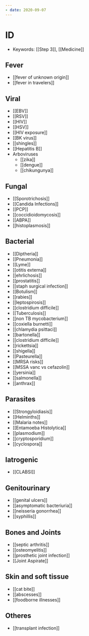 ```yaml
---
- date: 2020-09-07
---
```


# ID

- Keywords: [[Step 3]], [[Medicine]]

## Fever

- [[fever of unknown origin]]
- [[fever in travelers]]

## Viral

- [[EBV]]
- [[RSV]]
- [[HIV]]
- [[HSV]]
- [[HIV exposure]]
- [[BK virus]]
- [[shingles]]
- [[Hepatitis B]]
- Arboviruses
	- [[zika]]
	- [[dengue]]
	- [[chikungunya]]

## Fungal

- [[Sporotrichosis]]
- [[Candida Infections]]
- [[PCP]]
- [[coccidioidomycosis]]
- [[ABPA]]
- [[histoplasmosis]]

## Bacterial

- [[Diptheria]]
- [[Pneumonia]]
- [[Lyme]]
- [[otitis externa]]
- [[ehrlichosis]]
- [[prostatitis]]
- [[staph surgical infection]]
- [[Botulism]]
- [[rabies]]
- [[leptospirosis]]
- [[clostridium difficile]]
- [[Tuberculosis]]
- [[non TB mycobacterium]]
- [[coxiella burnetti]]
- [[chlamydia psittaci]]
- [[bartonella]]
- [[clostridium difficile]]
- [[rickettsia]]
- [[shigella]]
- [[Pasteurella]]
- [[MRSA risks]]
- [[MSSA vanc vs cefazolin]]
- [[yersinia]]
- [[salmonella]]
- [[anthrax]]

## Parasites

- [[Strongyloidiasis]]
- [[Helminths]]
- [[Malaria notes]]
- [[Entamoeba Histolytica]]
- [[plasmodium]]
- [[cryptosporidium]]
- [[cyclospora]]

## Iatrogenic

- [[CLABSI]]

## Genitourinary

- [[genital ulcers]]
- [[asymptomatic bacteriuria]]
- [[neisseria gonorrhea]]
- [[syphillis]]

## Bones and Joints

- [[septic arthritis]]
- [[osteomyelitis]]
- [[prosthetic joint infection]]
- [[Joint Aspirate]]

## Skin and soft tissue

- [[cat bite]]
- [[abscesses]]
- [[foodborne illnesses]]

## Otheres

- [[transplant infection]]
